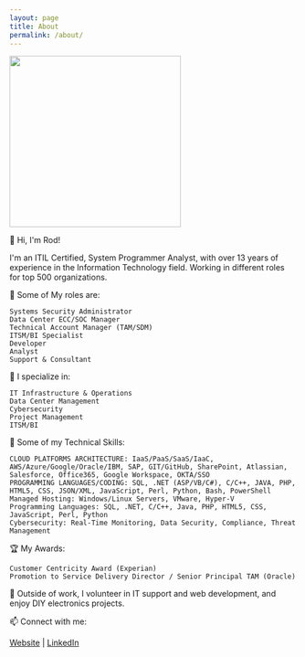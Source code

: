 ```yaml
---
layout: page
title: About
permalink: /about/
---
```


<img src="https://rodvial.dev/blog/wp-content/uploads/2024/06/octocat-1719566923353.png" width="300" height="300"/>

👋 Hi, I'm Rod!

I'm an ITIL Certified, System Programmer Analyst, with over 13 years of experience in the Information Technology field. Working in different roles for top 500 organizations.

🚀 Some of My roles are:

    Systems Security Administrator
    Data Center ECC/SOC Manager
    Technical Account Manager (TAM/SDM)
    ITSM/BI Specialist
    Developer
    Analyst
    Support & Consultant

💼 I specialize in:

    IT Infrastructure & Operations
    Data Center Management
    Cybersecurity
    Project Management
    ITSM/BI

🔧 Some of my Technical Skills:

    CLOUD PLATFORMS ARCHITECTURE: IaaS/PaaS/SaaS/IaaC, AWS/Azure/Google/Oracle/IBM, SAP, GIT/GitHub, SharePoint, Atlassian, Salesforce, Office365, Google Workspace, OKTA/SSO
    PROGRAMMING LANGUAGES/CODING: SQL, .NET (ASP/VB/C#), C/C++, JAVA, PHP, HTML5, CSS, JSON/XML, JavaScript, Perl, Python, Bash, PowerShell
    Managed Hosting: Windows/Linux Servers, VMware, Hyper-V
    Programming Languages: SQL, .NET, C/C++, Java, PHP, HTML5, CSS, JavaScript, Perl, Python
    Cybersecurity: Real-Time Monitoring, Data Security, Compliance, Threat Management

🏆 My Awards:

    Customer Centricity Award (Experian)
    Promotion to Service Delivery Director / Senior Principal TAM (Oracle)

🌱 Outside of work, I volunteer in IT support and web development, and enjoy DIY electronics projects.

📫 Connect with me:

[Website](https://rodvial.dev) | [LinkedIn](https://linkedin.com/in/rodvial)